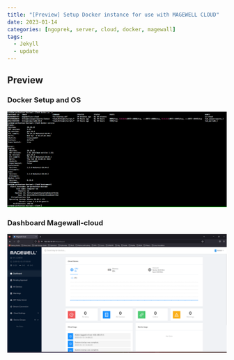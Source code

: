 ```yaml
---
title: "[Preview] Setup Docker instance for use with MAGEWELL CLOUD"
date: 2023-01-14
categories: [ngoprek, server, cloud, docker, magewall]
tags:
  - Jekyll
  - update
---
```


## Preview 

### Docker Setup and OS
![Dashboard1](https://raw.githubusercontent.com/ammarun11/ammarun11.github.io/master/static/img/_posts/2magewall.png)

### Dashboard Magewall-cloud
![Dashboard2](https://raw.githubusercontent.com/ammarun11/ammarun11.github.io/master/static/img/_posts/1magewall.png)